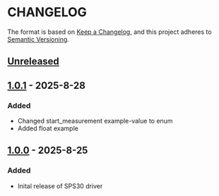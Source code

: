 # CHANGELOG

The format is based on [Keep a Changelog](https://keepachangelog.com/en/1.0.0/),
and this project adheres to [Semantic Versioning](https://semver.org/spec/v2.0.0.html).

## [Unreleased] 

## [1.0.1] - 2025-8-28

### Added

- Changed start_measurement example-value to enum
- Added float example
## [1.0.0] - 2025-8-25

### Added

- Inital release of SPS30 driver

[Unreleased]: https://github.com/Sensirion/arduino-uart-sps30/compare/1.0.1...HEAD
[1.0.1]: https://github.com/Sensirion/arduino-uart-sps30/compare/1.0.0...1.0.1
[1.0.0]: https://github.com/Sensirion/arduino-uart-sps30/releases/tag/1.0.0